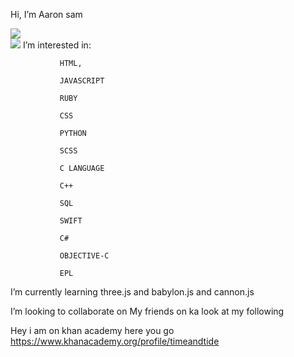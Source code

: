 Hi, I’m Aaron sam


<img src="https://github-readme-stats.vercel.app/api?username=timeandtid&hide=contribs,prs&show_icons=true&theme=radical">
<br><img src="https://github-readme-stats.vercel.app/api/top-langs/?username=timeandtid&layout=compact">
I’m interested in:

               HTML,
               
               JAVASCRIPT
               
               RUBY
               
               CSS
               
               PYTHON 
               
               SCSS
               
               C LANGUAGE
               
               C++
               
               SQL
               
               SWIFT
               
               C#
               
               OBJECTIVE-C
               
               EPL 
               
             
               
I’m currently learning three.js and babylon.js and cannon.js


I’m looking to collaborate on My friends on ka look at my following


Hey i am on khan academy here you go
https://www.khanacademy.org/profile/timeandtide




